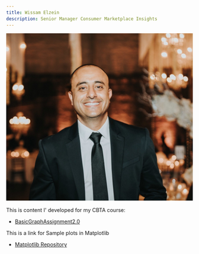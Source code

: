 ```yaml
---
title: Wissam Elzein
description: Senior Manager Consumer Marketplace Insights 
---
```


![My Picture](/pics/Wissam.jpg)

This is content I' developed for my CBTA course:
- [BasicGraphAssignment2.0](/PythonGraphs/index.md)

This is a link for Sample plots in Matplotlib
- [Matplotlib Repository](https://github.com/Welzein/PythonGraphs)
